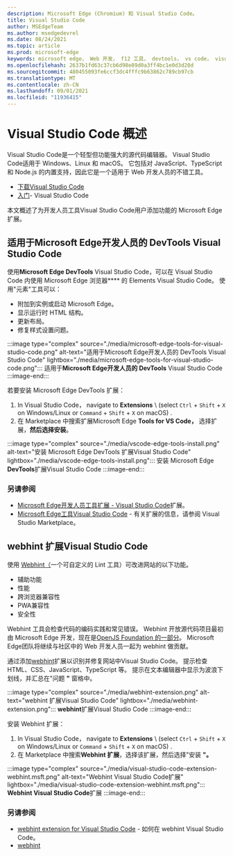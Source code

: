 ```yaml
---
description: Microsoft Edge (Chromium) 和 Visual Studio Code。
title: Visual Studio Code
author: MSEdgeTeam
ms.author: msedgedevrel
ms.date: 08/24/2021
ms.topic: article
ms.prod: microsoft-edge
keywords: microsoft edge， Web 开发， f12 工具， devtools， vs code， visual studio code， 调试程序， webhint
ms.openlocfilehash: 2637b1fd63c37cb6d98e89d0a3ff4bc1e0d3d20d
ms.sourcegitcommit: 480455093fe6ccf3dc4fffc9b63862c789cb97cb
ms.translationtype: MT
ms.contentlocale: zh-CN
ms.lasthandoff: 09/01/2021
ms.locfileid: "11936415"
---
```

# <a name="visual-studio-code-overview"></a>Visual Studio Code 概述

Visual Studio Code是一个轻型但功能强大的源代码编辑器。  Visual Studio Code适用于 Windows、Linux 和 macOS。  它包括对 JavaScript、TypeScript 和 Node.js 的内置支持，因此它是一个适用于 Web 开发人员的不错工具。

*  [下载Visual Studio Code][VisualstudioCode]
*  [入门][VisualStudioCodeDocs]- Visual Studio Code

本文概述了为开发人员工具Visual Studio Code用户添加功能的 Microsoft Edge扩展。


<!-- ====================================================================== -->
## <a name="the-microsoft-edge-devtools-extension-for-visual-studio-code"></a>适用于Microsoft Edge开发人员的 DevTools Visual Studio Code

使用**Microsoft Edge DevTools** Visual Studio Code，可以在 Visual Studio Code 内使用 Microsoft Edge 浏览器**** 的 Elements Visual Studio Code。  使用"元素"工具可以：
*   附加到实例或启动 Microsoft Edge。
*   显示运行时 HTML 结构。
*   更新布局。
*   修复样式设置问题。

:::image type="complex" source="./media/microsoft-edge-tools-for-visual-studio-code.png" alt-text="适用于Microsoft Edge开发人员的 DevTools Visual Studio Code" lightbox="./media/microsoft-edge-tools-for-visual-studio-code.png":::
   适用于**Microsoft Edge开发人员的 DevTools** Visual Studio Code
:::image-end:::

若要安装 Microsoft Edge DevTools 扩展：
1. In Visual Studio Code， navigate to **Extensions** \ (select `Ctrl` + `Shift` + `X` on Windows/Linux or `Command` + `Shift` + `X` on macOS\) .
1. 在 Marketplace 中搜索扩展Microsoft Edge **Tools for VS Code，** 选择扩展，**然后选择安装**。

:::image type="complex" source="./media/vscode-edge-tools-install.png" alt-text="安装 Microsoft Edge DevTools 扩展Visual Studio Code" lightbox="./media/vscode-edge-tools-install.png":::
   安装 Microsoft Edge **DevTools**扩展Visual Studio Code
:::image-end:::

### <a name="see-also"></a>另请参阅

*  [Microsoft Edge开发人员工具扩展 - Visual Studio Code][VisualStudioCodeMicrosoftEdgeDevtoolsExtension]扩展。
*  [Microsoft Edge工具Visual Studio Code][VisualstudioMarketplaceMicrosoftEdgeToolsVisualStudioCode] - 有关扩展的信息，请参阅 Visual Studio Marketplace。


<!-- ====================================================================== -->
## <a name="the-webhint-extension-for-visual-studio-code"></a>webhint 扩展Visual Studio Code

使用 [Webhint（][WebhintMain]一个可自定义的 Lint 工具）可改进网站的以下功能。

*   辅助功能
*   性能
*   跨浏览器兼容性
*   PWA兼容性
*   安全性

Webhint 工具会检查代码的编码实践和常见错误。  Webhint 开放源代码项目最初由 Microsoft Edge 开发，现在是[OpenJS Foundation 的一部分][OpenjsFoundation]。  Microsoft Edge团队将继续与社区中的 Web 开发人员一起为 webhint 做贡献。

通过添加[webhint][VisualstudioMarketplaceWebhint]扩展以识别并修复网站中Visual Studio Code。  提示检查 HTML、CSS、JavaScript、TypeScript 等。  提示在文本编辑器中显示为波浪下划线，并汇总在"问题 **"** 窗格中。

:::image type="complex" source="./media/webhint-extension.png" alt-text="webhint 扩展Visual Studio Code" lightbox="./media/webhint-extension.png":::
   **webhint**扩展Visual Studio Code
:::image-end:::

安装 Webhint 扩展：
1. In Visual Studio Code， navigate to **Extensions** \ (select `Ctrl` + `Shift` + `X` on Windows/Linux or `Command` + `Shift` + `X` on macOS\) .
1. 在 Marketplace 中搜索**Webhint 扩展**，选择该扩展，然后选择"安装 **"。**

:::image type="complex" source="./media/visual-studio-code-extension-webhint.msft.png" alt-text="Webhint Visual Studio Code扩展" lightbox="./media/visual-studio-code-extension-webhint.msft.png":::
   **Webhint Visual Studio Code**扩展
:::image-end:::

### <a name="see-also"></a>另请参阅

*  [webhint extension for Visual Studio Code][VisualStudioCodeWebhint] - 如何在 webhint Visual Studio Code。
*  [webhint][WebhintMain]


<!-- ====================================================================== -->
<!--links -->
[VisualStudioCodeMicrosoftEdgeDevtoolsExtension]: ./microsoft-edge-devtools-extension.md "Microsoft Edge开发工具Visual Studio Code扩展|Microsoft Docs"
[VisualStudioCodeWebhint]: ./webhint.md "webhint 扩展Visual Studio Code |Microsoft Docs"
<!-- external links -->
[VisualstudioCode]: https://code.visualstudio.com "Visual Studio 代码"
[VisualStudioCodeDocs]: https://code.visualstudio.com/Docs "文档|Visual Studio Code"

[VisualstudioMarketplaceMicrosoftEdgeToolsVisualStudioCode]: https://marketplace.visualstudio.com/items?itemName=ms-edgedevtools.vscode-edge-devtools "Microsoft Edge Tools for Visual Studio Code | Visual Studio Marketplace"

[VisualstudioMarketplaceWebhint]: https://marketplace.visualstudio.com/items?itemName=webhint.vscode-webhint "webhint |Visual StudioMarketplace"

[OpenjsFoundation]: https://openjsf.org "OpenJS Foundation"

[WebhintMain]: https://webhint.io "webhint"

